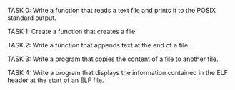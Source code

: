 TASK 0: Write a function that reads a text file and prints it to the POSIX standard output.

TASK 1: Create a function that creates a file.

TASK 2: Write a function that appends text at the end of a file.

TASK 3: Write a program that copies the content of a file to another file.

TASK 4: Write a program that displays the information contained in the ELF header at the start of an ELF file.

